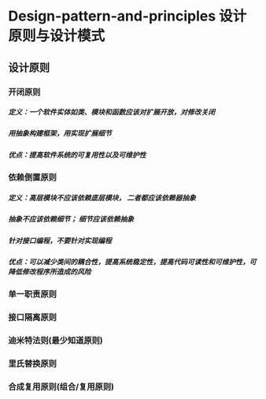 # Design-pattern-and-principles 设计原则与设计模式
## 设计原则
### 开闭原则
##### 定义：一个软件实体如类、模块和函数应该对扩展开放，对修改关闭
##### 用抽象构建框架，用实现扩展细节
##### 优点：提高软件系统的可复用性以及可维护性
### 依赖倒置原则
##### 定义：高层模块不应该依赖底层模块， 二者都应该依赖器抽象
##### 抽象不应该依赖细节； 细节应该依赖抽象
##### 针对接口编程，不要针对实现编程
##### 优点：可以减少类间的耦合性，提高系统稳定性，提高代码可读性和可维护性，可降低修改程序所造成的风险
### 单一职责原则
### 接口隔离原则
### 迪米特法则(最少知道原则)
### 里氏替换原则
### 合成复用原则(组合/复用原则)
